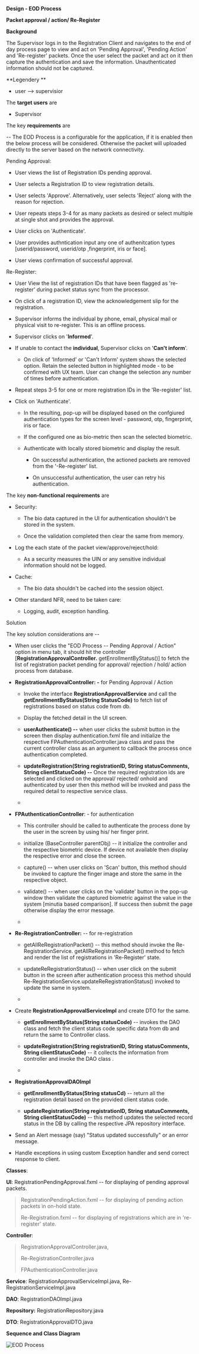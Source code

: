**Design - EOD Process**

**Packet approval / action/ Re-Register**

**Background**

The Supervisor logs in to the Registration Client and navigates to the
end of day process page to view and act on 'Pending Approval', 'Pending
Action' and 'Re-register' packets. Once the user select the packet and
act on it then capture the authentication and save the information.
Unauthenticated information should not be captured.

**Legendery **
-  user --> supervisior

The **target users** are

-   Supervisor

The key **requirements** are

-- The EOD Process is a configurable for the application, if it is enabled then the below process will be considered. 
    Otherwise the packet will uploaded directly to the server based on the network connectivity.

Pending Approval:

-   User views the list of Registration IDs pending approval.

-   User selects a Registration ID to view registration details.

-   User selects 'Approve'. Alternatively, user selects 'Reject'
    along with the reason for rejection.

-   User repeats steps 3-4 for as many packets as desired or select multiple
    at single shot and provides the approval.

-   User clicks on 'Authenticate'.

-   User provides authntication input any one of authenitcation types 
    [userid/password, userid/otp ,fingerprint, iris or face].

-   User views confirmation of successful approval.

Re-Register:

-   User View the list of registration IDs that have been flagged as
    're-register' during packet status sync from the processor.

-   On click of a registration ID, view the acknowledgement slip for the
    registration.

-   Supervisor informs the individual by phone, email, physical mail or
    physical visit to re-register. This is an offline process.

-   Supervisor clicks on '**Informed**'.

-   If unable to contact the **individual**, Supervisor clicks on
    '**Can't inform**'.

    -   On click of 'Informed' or 'Can't Inform' system shows the
        selected option. Retain the selected button in highlighted
        mode - to be confirmed with UX team. User can change the
        selection any number of times before authentication.

-   Repeat steps 3-5 for one or more registration IDs in the
    'Re-register' list.

-   Click on 'Authenticate'.

    -   In the resulting, pop-up will be displayed based on the confgiured 
        authentication types for the screen level - password, otp, fingerprint, iris or 
        face.
        
    -   If the configured one as bio-metric then scan the selected biometric.

    -   Authenticate with locally stored biometric and display the
        result.

        -   On successful authentication, the actioned packets are
            removed from the '-Re-register' list.

        -   On unsuccessful authentication, the user can retry his
            authentication.

The key **non-functional requirements** are

-   Security:

    -   The bio data captured in the UI for authentication shouldn't be
        stored in the system.

    -   Once the validation completed then clear the same from memory.

-   Log the each state of the packet view/approve/reject/hold:

    -   As a security measures the UIN or any sensitive individual
        information should not be logged.

-   Cache:

    -   The bio data shouldn't be cached into the session object.

-   Other standard NFR, need to be taken care:

    -   Logging, audit, exception handling.

Solution

The key solution considerations are --

-   When user clicks the "EOD Process -- Pending Approval / Action"
    option in menu tab, it should hit the controller
    \[**RegistrationApprovalController.** getEnrollmentByStatus()\] to
    fetch the list of registration packet pending for approval/
    rejection / hold/ action process from database.

-   **RegistrationApprovalController: -** for Pending Approval / Action

    -   Invoke the interface **RegistrationApprovalService** and call
        the **getEnrollmentByStatus(String StatusCode)** to fetch list
        of registrations based on status code from db.

    -   Display the fetched detail in the UI screen.

    -   **userAuthenticate() --** when user clicks the submit button in
        the screen then display authentication.fxml file and initialize
        the respective FPAuthenticationController.java class and pass
        the current controller class as an argument to callback the
        process once authentication completed.

    -   **updateRegistration(String registrationID, String statusComments, String clientStatusCode) --** Once the
        required registration ids are selected and clicked on the
        approval/ rejected/ onhold and authenticated by user then this
        method will be invoked and pass the required detail to
        respective service class.

    -   

-   **FPAuthenticationController**: - for authentication

    -   This controller should be called to authenticate the process
        done by the user in the screen by using his/ her finger print.

    -   initialize (BaseController parentObj) -- it initialize the
        controller and the respective biometric device. If device not
        available then display the respective error and close the
        screen.

    -   capture() -- when user clicks on 'Scan' button, this method
        should be invoked to capture the finger image and store the same
        in the respective object.

    -   validate() -- when user clicks on the 'validate' button in the
        pop-up window then validate the captured biometric against the
        value in the system \[minutia based comparison\]. If success
        then submit the page otherwise display the error message.

    -   

-   **Re-RegistrationController:** -- for re-registration

    -   getAllReRegistrationPacket() -- this method should invoke the
        Re-RegistrationService. getAllReRegistrationPacket() method to
        fetch and render the list of registrations in 'Re-Register'
        state.

    -   updateReRegistrationStatus() -- when user click on the submit
        button in the screen after authentication process this method
        should Re-RegistrationService.updateReRegistrationStatus()
        invoked to update the same in system.

    -   

-   Create **RegistrationApprovalServiceImpl** and create DTO for the
    same.

    -   **getEnrollmentByStatus(String statusCode)** -- invokes the DAO
        class and fetch the client status code specific data from db and
        return the same to Controller class.

    -   **updateRegistration(String registrationID, String statusComments, String clientStatusCode)** -- it collects the
        information from controller and invoke the DAO class .

    -   

-   **RegistrationApprovalDAOImpl**

    -   **getEnrollmentByStatus(String statusCd)** -- return all the
        registration detail based on the provided client status code.

    -   **updateRegistration(String registrationID, String statusComments, String clientStatusCode)** -- this method
        updates the selected record status in the DB by calling the
        respective JPA repository interface.

-   Send an Alert message (say) "Status updated successfully" or an
    error message.

-   Handle exceptions in using custom Exception handler and send correct
    response to client.

**Classes**:

**UI**: RegistrationPendingApproval.fxml -- for displaying of pending
approval packets.

> RegistrationPendingAction.fxml -- for displaying of pending action
> packets in on-hold state.
>
> Re-Registration.fxml -- for displaying of registrations which are in
> 're-register' state.

**Controller**:

> RegistrationApprovalController.java,
>
> Re-RegistrationController.java
>
> FPAuthenticationController.java

**Service**: RegistrationApprovalServiceImpl.java,
Re-RegistrationServiceImpl.java  

**DAO**: RegistrationDAOImpl.java

**Repository:** RegistrationRepository.java

**DTO**: RegistrationApprovalDTO.java

**Sequence and Class Diagram**

![EOD Process ](_images/reg_eod_process_class_seq_diagram.png)
